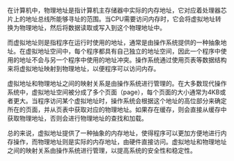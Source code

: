 在计算机中，物理地址是指计算机主存储器中实际的内存地址，它对应着处理器芯片上的地址总线所能够寻址的范围。当CPU需要访问内存时，它会将虚拟地址转换为物理地址，然后将数据读取或写入到这个物理地址中。

而虚拟地址则是指程序在运行时使用的地址，通常是由操作系统提供的一种抽象地址。在虚拟地址空间中，每个程序都具有自己独立的地址空间，因此一个程序中使用的地址不会与另一个程序中使用的地址冲突。操作系统通过使用页表等数据结构来将虚拟地址映射到物理地址，以便程序可以访问内存。

虚拟地址和物理地址之间的映射关系是由操作系统进行管理的。在大多数现代操作系统中，虚拟地址空间被分成了多个页面（page），每个页面的大小通常为4KB或者更大。当程序访问某个虚拟地址时，操作系统会根据这个地址的高位部分来确定所在的页面，并从页表中获取对应的物理地址。如果存在缓存，则会直接从缓存中获取物理地址，否则会进行物理地址的查找和加载。

总的来说，虚拟地址提供了一种抽象的内存地址，使得程序可以更加方便地进行内存操作，而物理地址则是实际的内存地址，由硬件直接访问。虚拟地址和物理地址之间的映射关系由操作系统进行管理，以提高系统的安全性和稳定性。